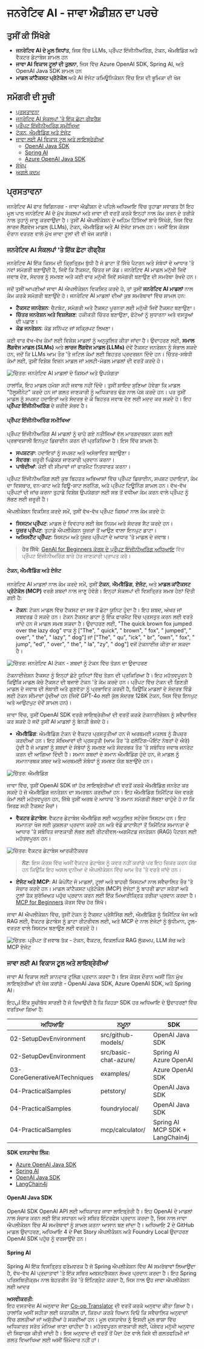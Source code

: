 <!--
CO_OP_TRANSLATOR_METADATA:
{
  "original_hash": "6d8b4a0d774dc2a1e97c95859a6d6e4b",
  "translation_date": "2025-07-21T18:42:22+00:00",
  "source_file": "01-IntroToGenAI/README.md",
  "language_code": "pa"
}
-->
# ਜਨਰੇਟਿਵ AI - ਜਾਵਾ ਐਡੀਸ਼ਨ ਦਾ ਪਰਚੇ

## ਤੁਸੀਂ ਕੀ ਸਿੱਖੋਗੇ

- **ਜਨਰੇਟਿਵ AI ਦੇ ਮੂਲ ਸਿਧਾਂਤ**, ਜਿਸ ਵਿੱਚ LLMs, ਪ੍ਰੌੰਪਟ ਇੰਜੀਨੀਅਰਿੰਗ, ਟੋਕਨ, ਐਮਬੈਡਿੰਗ ਅਤੇ ਵੈਕਟਰ ਡੇਟਾਬੇਸ ਸ਼ਾਮਲ ਹਨ  
- **ਜਾਵਾ AI ਵਿਕਾਸ ਟੂਲਾਂ ਦੀ ਤੁਲਨਾ**, ਜਿਸ ਵਿੱਚ Azure OpenAI SDK, Spring AI, ਅਤੇ OpenAI Java SDK ਸ਼ਾਮਲ ਹਨ  
- **ਮਾਡਲ ਕਾਂਟੈਕਸਟ ਪ੍ਰੋਟੋਕੋਲ** ਅਤੇ AI ਏਜੰਟ ਕਮਿਊਨਿਕੇਸ਼ਨ ਵਿੱਚ ਇਸ ਦੀ ਭੂਮਿਕਾ ਦੀ ਖੋਜ  

## ਸਮੱਗਰੀ ਦੀ ਸੂਚੀ

- [ਪ੍ਰਸਤਾਵਨਾ](../../../01-IntroToGenAI)  
- [ਜਨਰੇਟਿਵ AI ਸੰਕਲਪਾਂ 'ਤੇ ਇੱਕ ਛੋਟਾ ਰੀਫ੍ਰੈਸ਼](../../../01-IntroToGenAI)  
- [ਪ੍ਰੌੰਪਟ ਇੰਜੀਨੀਅਰਿੰਗ ਸਮੀਖਿਆ](../../../01-IntroToGenAI)  
- [ਟੋਕਨ, ਐਮਬੈਡਿੰਗ ਅਤੇ ਏਜੰਟ](../../../01-IntroToGenAI)  
- [ਜਾਵਾ ਲਈ AI ਵਿਕਾਸ ਟੂਲ ਅਤੇ ਲਾਇਬ੍ਰੇਰੀਆਂ](../../../01-IntroToGenAI)  
  - [OpenAI Java SDK](../../../01-IntroToGenAI)  
  - [Spring AI](../../../01-IntroToGenAI)  
  - [Azure OpenAI Java SDK](../../../01-IntroToGenAI)  
- [ਸੰਖੇਪ](../../../01-IntroToGenAI)  
- [ਅਗਲੇ ਕਦਮ](../../../01-IntroToGenAI)  

## ਪ੍ਰਸਤਾਵਨਾ

ਜਨਰੇਟਿਵ AI ਫਾਰ ਬਿਗਿਨਰਜ਼ - ਜਾਵਾ ਐਡੀਸ਼ਨ ਦੇ ਪਹਿਲੇ ਅਧਿਆਇ ਵਿੱਚ ਤੁਹਾਡਾ ਸਵਾਗਤ ਹੈ! ਇਹ ਮੂਲ ਪਾਠ ਜਨਰੇਟਿਵ AI ਦੇ ਮੁੱਖ ਸੰਕਲਪਾਂ ਅਤੇ ਜਾਵਾ ਦੀ ਵਰਤੋਂ ਕਰਕੇ ਇਨ੍ਹਾਂ ਨਾਲ ਕੰਮ ਕਰਨ ਦੇ ਤਰੀਕੇ ਨਾਲ ਤੁਹਾਨੂੰ ਜਾਣੂ ਕਰਵਾਉਂਦਾ ਹੈ। ਤੁਸੀਂ AI ਐਪਲੀਕੇਸ਼ਨ ਦੇ ਅਹਿਮ ਹਿੱਸਿਆਂ ਬਾਰੇ ਸਿੱਖੋਗੇ, ਜਿਸ ਵਿੱਚ ਲਾਰਜ ਲੈਂਗਵੇਜ ਮਾਡਲ (LLMs), ਟੋਕਨ, ਐਮਬੈਡਿੰਗ ਅਤੇ AI ਏਜੰਟ ਸ਼ਾਮਲ ਹਨ। ਅਸੀਂ ਇਸ ਕੋਰਸ ਦੌਰਾਨ ਵਰਤਣ ਵਾਲੇ ਮੁੱਖ ਜਾਵਾ ਟੂਲਾਂ ਦੀ ਵੀ ਖੋਜ ਕਰਾਂਗੇ।  

### ਜਨਰੇਟਿਵ AI ਸੰਕਲਪਾਂ 'ਤੇ ਇੱਕ ਛੋਟਾ ਰੀਫ੍ਰੈਸ਼  

ਜਨਰੇਟਿਵ AI ਇੱਕ ਕਿਸਮ ਦੀ ਕ੍ਰਿਤ੍ਰਿਮ ਬੁੱਧੀ ਹੈ ਜੋ ਡਾਟਾ ਤੋਂ ਸਿੱਖੇ ਪੈਟਰਨ ਅਤੇ ਸੰਬੰਧਾਂ ਦੇ ਆਧਾਰ 'ਤੇ ਨਵਾਂ ਸਮੱਗਰੀ ਬਣਾਉਂਦੀ ਹੈ, ਜਿਵੇਂ ਕਿ ਟੈਕਸਟ, ਚਿੱਤਰ ਜਾਂ ਕੋਡ। ਜਨਰੇਟਿਵ AI ਮਾਡਲ ਮਨੁੱਖੀ ਜਿਵੇਂ ਜਵਾਬ ਦੇਣ, ਸੰਦਰਭ ਨੂੰ ਸਮਝਣ ਅਤੇ ਕਈ ਵਾਰ ਮਨੁੱਖੀ ਜਿਵੇਂ ਸਮੱਗਰੀ ਬਣਾਉਣ ਦੀ ਸਮਰੱਥਾ ਰੱਖਦੇ ਹਨ।  

ਜਦੋਂ ਤੁਸੀਂ ਆਪਣੀਆਂ ਜਾਵਾ AI ਐਪਲੀਕੇਸ਼ਨ ਵਿਕਸਿਤ ਕਰਦੇ ਹੋ, ਤਾਂ ਤੁਸੀਂ **ਜਨਰੇਟਿਵ AI ਮਾਡਲਾਂ** ਨਾਲ ਕੰਮ ਕਰਕੇ ਸਮੱਗਰੀ ਬਣਾਉਂਦੇ ਹੋ। ਜਨਰੇਟਿਵ AI ਮਾਡਲਾਂ ਦੀਆਂ ਕੁਝ ਸਮਰੱਥਾਵਾਂ ਵਿੱਚ ਸ਼ਾਮਲ ਹਨ:  

- **ਟੈਕਸਟ ਜਨਰੇਸ਼ਨ**: ਚੈਟਬੋਟ, ਸਮੱਗਰੀ ਅਤੇ ਟੈਕਸਟ ਪੂਰਨਤਾ ਲਈ ਮਨੁੱਖੀ ਜਿਵੇਂ ਟੈਕਸਟ ਬਣਾਉਣਾ।  
- **ਚਿੱਤਰ ਜਨਰੇਸ਼ਨ ਅਤੇ ਵਿਸ਼ਲੇਸ਼ਣ**: ਹਕੀਕਤੀ ਚਿੱਤਰ ਬਣਾਉਣਾ, ਫੋਟੋਆਂ ਨੂੰ ਸੁਧਾਰਨਾ ਅਤੇ ਵਸਤੂਆਂ ਦੀ ਪਛਾਣ।  
- **ਕੋਡ ਜਨਰੇਸ਼ਨ**: ਕੋਡ ਸਨਿੱਪਟ ਜਾਂ ਸਕ੍ਰਿਪਟ ਲਿਖਣਾ।  

ਕਈ ਵਾਰ ਵੱਖ-ਵੱਖ ਕੰਮਾਂ ਲਈ ਵਿਸ਼ੇਸ਼ ਮਾਡਲਾਂ ਨੂੰ ਅਨੁਕੂਲਿਤ ਕੀਤਾ ਜਾਂਦਾ ਹੈ। ਉਦਾਹਰਣ ਲਈ, **ਸਮਾਲ ਲੈਂਗਵੇਜ ਮਾਡਲ (SLMs)** ਅਤੇ **ਲਾਰਜ ਲੈਂਗਵੇਜ ਮਾਡਲ (LLMs)** ਦੋਵੇਂ ਟੈਕਸਟ ਜਨਰੇਸ਼ਨ ਨੂੰ ਸੰਭਾਲ ਸਕਦੇ ਹਨ, ਜਦੋਂ ਕਿ LLMs ਆਮ ਤੌਰ 'ਤੇ ਜਟਿਲ ਕੰਮਾਂ ਲਈ ਬਿਹਤਰ ਪ੍ਰਦਰਸ਼ਨ ਦਿੰਦੇ ਹਨ। ਚਿੱਤਰ-ਸਬੰਧੀ ਕੰਮਾਂ ਲਈ, ਤੁਸੀਂ ਵਿਸ਼ੇਸ਼ ਵਿਜ਼ਨ ਮਾਡਲ ਜਾਂ ਮਲਟੀ-ਮੋਡਲ ਮਾਡਲਾਂ ਦੀ ਵਰਤੋਂ ਕਰਦੇ ਹੋ।  

![ਚਿੱਤਰ: ਜਨਰੇਟਿਵ AI ਮਾਡਲਾਂ ਦੇ ਕਿਸਮਾਂ ਅਤੇ ਉਪਯੋਗਤਾ](../../../translated_images/llms.225ca2b8a0d344738419defc5ae14bba2fd3388b94f09fd4e8be8ce2a720ae51.pa.png)  

ਹਾਲਾਂਕਿ, ਇਹ ਮਾਡਲ ਹਮੇਸ਼ਾ ਸਹੀ ਜਵਾਬ ਨਹੀਂ ਦਿੰਦੇ। ਤੁਸੀਂ ਸ਼ਾਇਦ ਸੁਣਿਆ ਹੋਵੇਗਾ ਕਿ ਮਾਡਲ "ਹੈਲੂਸੀਨੇਟ" ਕਰਦੇ ਹਨ ਜਾਂ ਗਲਤ ਜਾਣਕਾਰੀ ਨੂੰ ਅਧਿਕਾਰਤ ਢੰਗ ਨਾਲ ਪੇਸ਼ ਕਰਦੇ ਹਨ। ਪਰ ਤੁਸੀਂ ਮਾਡਲ ਨੂੰ ਸਪਸ਼ਟ ਹਦਾਇਤਾਂ ਅਤੇ ਸੰਦਰਭ ਦੇ ਕੇ ਬਿਹਤਰ ਜਵਾਬ ਦੇਣ ਲਈ ਮਦਦ ਕਰ ਸਕਦੇ ਹੋ। ਇਹ **ਪ੍ਰੌੰਪਟ ਇੰਜੀਨੀਅਰਿੰਗ** ਦੇ ਜ਼ਰੀਏ ਸੰਭਵ ਹੈ।  

#### ਪ੍ਰੌੰਪਟ ਇੰਜੀਨੀਅਰਿੰਗ ਸਮੀਖਿਆ  

ਪ੍ਰੌੰਪਟ ਇੰਜੀਨੀਅਰਿੰਗ AI ਮਾਡਲਾਂ ਨੂੰ ਚਾਹੇ ਗਏ ਨਤੀਜਿਆਂ ਵੱਲ ਮਾਰਗਦਰਸ਼ਨ ਕਰਨ ਲਈ ਪ੍ਰਭਾਵਸ਼ਾਲੀ ਇਨਪੁਟ ਡਿਜ਼ਾਈਨ ਕਰਨ ਦੀ ਪ੍ਰਕਿਰਿਆ ਹੈ। ਇਸ ਵਿੱਚ ਸ਼ਾਮਲ ਹੈ:  

- **ਸਪਸ਼ਟਤਾ**: ਹਦਾਇਤਾਂ ਨੂੰ ਸਪਸ਼ਟ ਅਤੇ ਅਸੰਭਾਵਿਤ ਬਣਾਉਣਾ।  
- **ਸੰਦਰਭ**: ਜ਼ਰੂਰੀ ਪਿਛੋਕੜ ਜਾਣਕਾਰੀ ਪ੍ਰਦਾਨ ਕਰਨਾ।  
- **ਪਾਬੰਦੀਆਂ**: ਕੋਈ ਵੀ ਸੀਮਾਵਾਂ ਜਾਂ ਫਾਰਮੈਟ ਨਿਰਧਾਰਤ ਕਰਨਾ।  

ਪ੍ਰੌੰਪਟ ਇੰਜੀਨੀਅਰਿੰਗ ਲਈ ਕੁਝ ਬਿਹਤਰ ਅਭਿਆਸਾਂ ਵਿੱਚ ਪ੍ਰੌੰਪਟ ਡਿਜ਼ਾਈਨ, ਸਪਸ਼ਟ ਹਦਾਇਤਾਂ, ਕੰਮ ਦਾ ਵਿਸਥਾਰ, ਵਨ-ਸ਼ਾਟ ਅਤੇ ਫਿਊ-ਸ਼ਾਟ ਲਰਨਿੰਗ, ਅਤੇ ਪ੍ਰੌੰਪਟ ਟਿਊਨਿੰਗ ਸ਼ਾਮਲ ਹਨ। ਵੱਖ-ਵੱਖ ਪ੍ਰੌੰਪਟਾਂ ਦੀ ਜਾਂਚ ਕਰਨਾ ਤੁਹਾਡੇ ਵਿਸ਼ੇਸ਼ ਉਪਯੋਗਤਾ ਲਈ ਸਭ ਤੋਂ ਵਧੀਆ ਕੰਮ ਕਰਨ ਵਾਲੇ ਪ੍ਰੌੰਪਟ ਨੂੰ ਲੱਭਣ ਲਈ ਜ਼ਰੂਰੀ ਹੈ।  

ਐਪਲੀਕੇਸ਼ਨ ਵਿਕਸਿਤ ਕਰਦੇ ਸਮੇਂ, ਤੁਸੀਂ ਵੱਖ-ਵੱਖ ਪ੍ਰੌੰਪਟ ਕਿਸਮਾਂ ਨਾਲ ਕੰਮ ਕਰਦੇ ਹੋ:  
- **ਸਿਸਟਮ ਪ੍ਰੌੰਪਟ**: ਮਾਡਲ ਦੇ ਵਿਵਹਾਰ ਲਈ ਬੇਸ ਨਿਯਮ ਅਤੇ ਸੰਦਰਭ ਸੈਟ ਕਰਦੇ ਹਨ।  
- **ਯੂਜ਼ਰ ਪ੍ਰੌੰਪਟ**: ਤੁਹਾਡੇ ਐਪਲੀਕੇਸ਼ਨ ਯੂਜ਼ਰਾਂ ਤੋਂ ਆਉਣ ਵਾਲਾ ਇਨਪੁਟ ਡਾਟਾ।  
- **ਅਸਿਸਟੈਂਟ ਪ੍ਰੌੰਪਟ**: ਸਿਸਟਮ ਅਤੇ ਯੂਜ਼ਰ ਪ੍ਰੌੰਪਟਾਂ ਦੇ ਆਧਾਰ 'ਤੇ ਮਾਡਲ ਦੇ ਜਵਾਬ।  

> **ਹੋਰ ਸਿੱਖੋ**: [GenAI for Beginners ਕੋਰਸ ਦੇ ਪ੍ਰੌੰਪਟ ਇੰਜੀਨੀਅਰਿੰਗ ਅਧਿਆਇ](https://github.com/microsoft/generative-ai-for-beginners/tree/main/04-prompt-engineering-fundamentals) ਵਿੱਚ ਪ੍ਰੌੰਪਟ ਇੰਜੀਨੀਅਰਿੰਗ ਬਾਰੇ ਹੋਰ ਜਾਣਕਾਰੀ ਪ੍ਰਾਪਤ ਕਰੋ।  

#### ਟੋਕਨ, ਐਮਬੈਡਿੰਗ ਅਤੇ ਏਜੰਟ  

ਜਨਰੇਟਿਵ AI ਮਾਡਲਾਂ ਨਾਲ ਕੰਮ ਕਰਦੇ ਸਮੇਂ, ਤੁਸੀਂ **ਟੋਕਨ**, **ਐਮਬੈਡਿੰਗ**, **ਏਜੰਟ**, ਅਤੇ **ਮਾਡਲ ਕਾਂਟੈਕਸਟ ਪ੍ਰੋਟੋਕੋਲ (MCP)** ਵਰਗੇ ਸ਼ਬਦਾਂ ਨਾਲ ਜਾਣੂ ਹੋਵੋਗੇ। ਇਨ੍ਹਾਂ ਸੰਕਲਪਾਂ ਦੀ ਵਿਸਤ੍ਰਿਤ ਸਮਝ ਹੇਠਾਂ ਦਿੱਤੀ ਗਈ ਹੈ:  

- **ਟੋਕਨ**: ਟੋਕਨ ਮਾਡਲ ਵਿੱਚ ਟੈਕਸਟ ਦਾ ਸਭ ਤੋਂ ਛੋਟਾ ਯੂਨਿਟ ਹੁੰਦਾ ਹੈ। ਇਹ ਸ਼ਬਦ, ਅੱਖਰ ਜਾਂ ਸਬਵਰਡ ਹੋ ਸਕਦੇ ਹਨ। ਟੋਕਨ ਟੈਕਸਟ ਡਾਟਾ ਨੂੰ ਇੱਕ ਫਾਰਮੈਟ ਵਿੱਚ ਪ੍ਰਸਤੁਤ ਕਰਨ ਲਈ ਵਰਤੇ ਜਾਂਦੇ ਹਨ ਜੋ ਮਾਡਲ ਸਮਝ ਸਕਦਾ ਹੈ। ਉਦਾਹਰਣ ਲਈ, "The quick brown fox jumped over the lazy dog" ਵਾਕ ਨੂੰ ["The", " quick", " brown", " fox", " jumped", " over", " the", " lazy", " dog"] ਜਾਂ ["The", " qu", "ick", " br", "own", " fox", " jump", "ed", " over", " the", " la", "zy", " dog"] ਵਜੋਂ ਟੋਕਨਾਈਜ਼ ਕੀਤਾ ਜਾ ਸਕਦਾ ਹੈ।  

![ਚਿੱਤਰ: ਜਨਰੇਟਿਵ AI ਟੋਕਨ - ਸ਼ਬਦਾਂ ਨੂੰ ਟੋਕਨ ਵਿੱਚ ਤੋੜਨ ਦਾ ਉਦਾਹਰਣ](../../../01-IntroToGenAI/images/tokens.webp)  

ਟੋਕਨਾਈਜ਼ੇਸ਼ਨ ਟੈਕਸਟ ਨੂੰ ਇਨ੍ਹਾਂ ਛੋਟੇ ਯੂਨਿਟਾਂ ਵਿੱਚ ਤੋੜਨ ਦੀ ਪ੍ਰਕਿਰਿਆ ਹੈ। ਇਹ ਮਹੱਤਵਪੂਰਨ ਹੈ ਕਿਉਂਕਿ ਮਾਡਲ ਕੱਚੇ ਟੈਕਸਟ ਦੀ ਬਜਾਏ ਟੋਕਨ 'ਤੇ ਕੰਮ ਕਰਦੇ ਹਨ। ਪ੍ਰੌੰਪਟ ਵਿੱਚ ਟੋਕਨ ਦੀ ਗਿਣਤੀ ਮਾਡਲ ਦੇ ਜਵਾਬ ਦੀ ਲੰਬਾਈ ਅਤੇ ਗੁਣਵੱਤਾ ਨੂੰ ਪ੍ਰਭਾਵਿਤ ਕਰਦੀ ਹੈ, ਕਿਉਂਕਿ ਮਾਡਲਾਂ ਦੇ ਸੰਦਰਭ ਵਿੰਡੋ ਲਈ ਟੋਕਨ ਸੀਮਾਵਾਂ ਹੁੰਦੀਆਂ ਹਨ (ਜਿਵੇਂ GPT-4o ਲਈ ਕੁੱਲ ਸੰਦਰਭ 128K ਟੋਕਨ, ਜਿਸ ਵਿੱਚ ਇਨਪੁਟ ਅਤੇ ਆਉਟਪੁਟ ਦੋਵੇਂ ਸ਼ਾਮਲ ਹਨ)।  

  ਜਾਵਾ ਵਿੱਚ, ਤੁਸੀਂ OpenAI SDK ਵਰਗੇ ਲਾਇਬ੍ਰੇਰੀਆਂ ਦੀ ਵਰਤੋਂ ਕਰਕੇ ਟੋਕਨਾਈਜ਼ੇਸ਼ਨ ਨੂੰ ਸਵੈਚਾਲਿਤ ਕਰ ਸਕਦੇ ਹੋ ਜਦੋਂ ਤੁਸੀਂ AI ਮਾਡਲਾਂ ਨੂੰ ਬੇਨਤੀ ਭੇਜਦੇ ਹੋ।  

- **ਐਮਬੈਡਿੰਗ**: ਐਮਬੈਡਿੰਗ ਟੋਕਨ ਦੇ ਵੈਕਟਰ ਪ੍ਰਸਤੁਤੀਆਂ ਹਨ ਜੋ ਅਰਥਮਈ ਮਤਲਬ ਨੂੰ ਕੈਪਚਰ ਕਰਦੀਆਂ ਹਨ। ਇਹ ਸੰਖਿਆਵਾਂ ਦੀ ਪ੍ਰਸਤੁਤੀ (ਆਮ ਤੌਰ 'ਤੇ ਫਲੋਟਿੰਗ-ਪੌਇੰਟ ਨੰਬਰਾਂ ਦੇ ਐਰੇ) ਹੁੰਦੀ ਹੈ ਜੋ ਮਾਡਲਾਂ ਨੂੰ ਸ਼ਬਦਾਂ ਦੇ ਸੰਬੰਧਾਂ ਨੂੰ ਸਮਝਣ ਅਤੇ ਸੰਦਰਭਕ ਤੌਰ 'ਤੇ ਸਬੰਧਿਤ ਜਵਾਬ ਜਨਰੇਟ ਕਰਨ ਦੀ ਆਗਿਆ ਦਿੰਦੀ ਹੈ। ਸਮਾਨ ਸ਼ਬਦਾਂ ਦੇ ਸਮਾਨ ਐਮਬੈਡਿੰਗ ਹੁੰਦੇ ਹਨ, ਜੋ ਮਾਡਲ ਨੂੰ ਸਮਾਨਾਰਥਕ ਸ਼ਬਦ ਅਤੇ ਅਰਥਮਈ ਸੰਬੰਧਾਂ ਨੂੰ ਸਮਝਣ ਯੋਗ ਬਣਾਉਂਦੇ ਹਨ।  

![ਚਿੱਤਰ: ਐਮਬੈਡਿੰਗ](../../../translated_images/embedding.398e50802c0037f931c725fd0113747831ea7776434d2b3ba3eb2e7a1a20ab1f.pa.png)  

  ਜਾਵਾ ਵਿੱਚ, ਤੁਸੀਂ OpenAI SDK ਜਾਂ ਹੋਰ ਲਾਇਬ੍ਰੇਰੀਆਂ ਦੀ ਵਰਤੋਂ ਕਰਕੇ ਐਮਬੈਡਿੰਗ ਜਨਰੇਟ ਕਰ ਸਕਦੇ ਹੋ ਜੋ ਐਮਬੈਡਿੰਗ ਜਨਰੇਸ਼ਨ ਦਾ ਸਮਰਥਨ ਕਰਦੀਆਂ ਹਨ। ਇਹ ਐਮਬੈਡਿੰਗ ਸਿਮੈਂਟਿਕ ਖੋਜ ਵਰਗੇ ਕੰਮਾਂ ਲਈ ਮਹੱਤਵਪੂਰਨ ਹਨ, ਜਿੱਥੇ ਤੁਸੀਂ ਅਰਥ ਦੇ ਆਧਾਰ 'ਤੇ ਸਮਾਨ ਸਮੱਗਰੀ ਲੱਭਣਾ ਚਾਹੁੰਦੇ ਹੋ ਨਾ ਕਿ ਸਿਰਫ਼ ਸਹੀ ਟੈਕਸਟ ਮੈਚਾਂ।  

- **ਵੈਕਟਰ ਡੇਟਾਬੇਸ**: ਵੈਕਟਰ ਡੇਟਾਬੇਸ ਐਮਬੈਡਿੰਗ ਲਈ ਅਨੁਕੂਲਿਤ ਸਟੋਰੇਜ ਸਿਸਟਮ ਹਨ। ਇਹ ਸਮਾਨਤਾ ਖੋਜ ਲਈ ਕੁਸ਼ਲਤਾ ਪ੍ਰਦਾਨ ਕਰਦੇ ਹਨ ਅਤੇ ਵੱਡੇ ਡਾਟਾਸੈਟਾਂ ਤੋਂ ਸਿਮੈਂਟਿਕ ਸਮਾਨਤਾ ਦੇ ਆਧਾਰ 'ਤੇ ਸਬੰਧਿਤ ਜਾਣਕਾਰੀ ਲੱਭਣ ਲਈ ਰੀਟਰੀਵਲ-ਅਗਮੈਂਟਡ ਜਨਰੇਸ਼ਨ (RAG) ਪੈਟਰਨ ਲਈ ਮਹੱਤਵਪੂਰਨ ਹਨ।  

![ਚਿੱਤਰ: ਵੈਕਟਰ ਡੇਟਾਬੇਸ ਆਰਕੀਟੈਕਚਰ](../../../translated_images/vector.f12f114934e223dff971b01ca371e85a41a540f3af2ffdd49fb3acec6c6652f2.pa.png)  

> **ਨੋਟ**: ਇਸ ਕੋਰਸ ਵਿੱਚ ਅਸੀਂ ਵੈਕਟਰ ਡੇਟਾਬੇਸ ਨੂੰ ਕਵਰ ਨਹੀਂ ਕਰਾਂਗੇ ਪਰ ਇਹ ਜ਼ਿਕਰ ਕਰਨ ਯੋਗ ਹਨ ਕਿਉਂਕਿ ਇਹ ਅਸਲ ਦੁਨੀਆ ਦੇ ਐਪਲੀਕੇਸ਼ਨ ਵਿੱਚ ਆਮ ਤੌਰ 'ਤੇ ਵਰਤੇ ਜਾਂਦੇ ਹਨ।  

- **ਏਜੰਟ ਅਤੇ MCP**: AI ਕੰਪੋਨੈਂਟ ਜੋ ਮਾਡਲਾਂ, ਟੂਲਾਂ ਅਤੇ ਬਾਹਰੀ ਸਿਸਟਮਾਂ ਨਾਲ ਸਵੈਚਾਲਿਤ ਤੌਰ 'ਤੇ ਸੰਚਾਰ ਕਰਦੇ ਹਨ। ਮਾਡਲ ਕਾਂਟੈਕਸਟ ਪ੍ਰੋਟੋਕੋਲ (MCP) ਏਜੰਟਾਂ ਨੂੰ ਬਾਹਰੀ ਡਾਟਾ ਸਰੋਤਾਂ ਅਤੇ ਟੂਲਾਂ ਤੱਕ ਸੁਰੱਖਿਅਤ ਪਹੁੰਚ ਪ੍ਰਦਾਨ ਕਰਨ ਲਈ ਇੱਕ ਮਿਆਰੀਕ੍ਰਿਤ ਤਰੀਕਾ ਪ੍ਰਦਾਨ ਕਰਦਾ ਹੈ। [MCP for Beginners](https://github.com/microsoft/mcp-for-beginners) ਕੋਰਸ ਵਿੱਚ ਹੋਰ ਸਿੱਖੋ।  

ਜਾਵਾ AI ਐਪਲੀਕੇਸ਼ਨ ਵਿੱਚ, ਤੁਸੀਂ ਟੋਕਨ ਨੂੰ ਟੈਕਸਟ ਪ੍ਰੋਸੈਸਿੰਗ ਲਈ, ਐਮਬੈਡਿੰਗ ਨੂੰ ਸਿਮੈਂਟਿਕ ਖੋਜ ਅਤੇ RAG ਲਈ, ਵੈਕਟਰ ਡੇਟਾਬੇਸ ਨੂੰ ਡਾਟਾ ਰੀਟਰੀਵਲ ਲਈ, ਅਤੇ MCP ਦੇ ਨਾਲ ਏਜੰਟਾਂ ਨੂੰ ਬੁੱਧੀਮਾਨ, ਟੂਲ-ਵਰਤਣ ਵਾਲੇ ਸਿਸਟਮ ਬਣਾਉਣ ਲਈ ਵਰਤਦੇ ਹੋ।  

![ਚਿੱਤਰ: ਪ੍ਰੌੰਪਟ ਤੋਂ ਜਵਾਬ ਤੱਕ - ਟੋਕਨ, ਵੈਕਟਰ, ਵਿਕਲਪਿਕ RAG ਲੁੱਕਅਪ, LLM ਸੋਚ ਅਤੇ MCP ਏਜੰਟ](../../../translated_images/flow.f4ef62c3052d12a88b1d216eb2cd0e2ea3293c806d0defa7921dd1786dcb8516.pa.png)  

### ਜਾਵਾ ਲਈ AI ਵਿਕਾਸ ਟੂਲ ਅਤੇ ਲਾਇਬ੍ਰੇਰੀਆਂ  

ਜਾਵਾ AI ਵਿਕਾਸ ਲਈ ਸ਼ਾਨਦਾਰ ਟੂਲਿੰਗ ਪ੍ਰਦਾਨ ਕਰਦਾ ਹੈ। ਇਸ ਕੋਰਸ ਦੌਰਾਨ ਅਸੀਂ ਤਿੰਨ ਮੁੱਖ ਲਾਇਬ੍ਰੇਰੀਆਂ ਦੀ ਖੋਜ ਕਰਾਂਗੇ - OpenAI Java SDK, Azure OpenAI SDK, ਅਤੇ Spring AI।  

ਇਹاں ਇੱਕ ਸੂਚੀਬੱਧ ਸਾਰਣੀ ਹੈ ਜੋ ਦਿਖਾਉਂਦੀ ਹੈ ਕਿ ਕਿਹੜਾ SDK ਹਰ ਅਧਿਆਇ ਦੇ ਉਦਾਹਰਣਾਂ ਵਿੱਚ ਵਰਤਿਆ ਗਿਆ ਹੈ:  

| ਅਧਿਆਇ | ਨਮੂਨਾ | SDK |  
|---------|--------|-----|  
| 02-SetupDevEnvironment | src/github-models/ | OpenAI Java SDK |  
| 02-SetupDevEnvironment | src/basic-chat-azure/ | Spring AI Azure OpenAI |  
| 03-CoreGenerativeAITechniques | examples/ | Azure OpenAI SDK |  
| 04-PracticalSamples | petstory/ | OpenAI Java SDK |  
| 04-PracticalSamples | foundrylocal/ | OpenAI Java SDK |  
| 04-PracticalSamples | mcp/calculator/ | Spring AI MCP SDK + LangChain4j |  

**SDK ਦਸਤਾਵੇਜ਼ ਲਿੰਕ:**  
- [Azure OpenAI Java SDK](https://github.com/Azure/azure-sdk-for-java/tree/azure-ai-openai_1.0.0-beta.16/sdk/openai/azure-ai-openai)  
- [Spring AI](https://docs.spring.io/spring-ai/reference/)  
- [OpenAI Java SDK](https://github.com/openai/openai-java)  
- [LangChain4j](https://docs.langchain4j.dev/)  

#### OpenAI Java SDK  

OpenAI SDK OpenAI API ਲਈ ਅਧਿਕਾਰਤ ਜਾਵਾ ਲਾਇਬ੍ਰੇਰੀ ਹੈ। ਇਹ OpenAI ਦੇ ਮਾਡਲਾਂ ਨਾਲ ਸੰਚਾਰ ਕਰਨ ਲਈ ਇੱਕ ਸਧਾਰਨ ਅਤੇ ਸਥਿਰ ਇੰਟਰਫੇਸ ਪ੍ਰਦਾਨ ਕਰਦਾ ਹੈ, ਜਿਸ ਨਾਲ ਜਾਵਾ ਐਪਲੀਕੇਸ਼ਨ ਵਿੱਚ AI ਸਮਰੱਥਾਵਾਂ ਨੂੰ ਸ਼ਾਮਲ ਕਰਨਾ ਆਸਾਨ ਬਣ ਜਾਂਦਾ ਹੈ। ਅਧਿਆਇ 2 ਦੇ GitHub ਮਾਡਲ ਉਦਾਹਰਣ, ਅਧਿਆਇ 4 ਦੇ Pet Story ਐਪਲੀਕੇਸ਼ਨ ਅਤੇ Foundry Local ਉਦਾਹਰਣ OpenAI SDK ਪਹੁੰਚ ਨੂੰ ਦਰਸਾਉਂਦੇ ਹਨ।  

#### Spring AI  

Spring AI ਇੱਕ ਵਿਸਤ੍ਰਿਤ ਫਰੇਮਵਰਕ ਹੈ ਜੋ Spring ਐਪਲੀਕੇਸ਼ਨ ਵਿੱਚ AI ਸਮਰੱਥਾਵਾਂ ਲਿਆਉਂਦਾ ਹੈ, ਵੱਖ-ਵੱਖ AI ਪ੍ਰਦਾਤਾਵਾਂ 'ਤੇ ਇੱਕ ਸਥਿਰ ਅਬਸਟਰੈਕਸ਼ਨ ਲੇਅਰ ਪ੍ਰਦਾਨ ਕਰਦਾ ਹੈ। ਇਹ Spring ਪਰਿਸਥਿਤੀਕ੍ਰਮ ਨਾਲ ਬੇਹਤਰੀਨ ਤੌਰ 'ਤੇ ਇੰਟਿਗ੍ਰੇਟ ਕਰਦਾ ਹੈ, ਜਿਸ ਨਾਲ ਉਹ ਜਾਵਾ ਐਪਲੀਕੇਸ਼ਨ ਲਈ ਆਦਰ

**ਅਸਵੀਕਰਤੀ**:  
ਇਹ ਦਸਤਾਵੇਜ਼ AI ਅਨੁਵਾਦ ਸੇਵਾ [Co-op Translator](https://github.com/Azure/co-op-translator) ਦੀ ਵਰਤੋਂ ਕਰਕੇ ਅਨੁਵਾਦ ਕੀਤਾ ਗਿਆ ਹੈ। ਹਾਲਾਂਕਿ ਅਸੀਂ ਸਹੀਤਾ ਲਈ ਯਤਨਸ਼ੀਲ ਹਾਂ, ਕਿਰਪਾ ਕਰਕੇ ਧਿਆਨ ਦਿਓ ਕਿ ਸਵੈਚਾਲਿਤ ਅਨੁਵਾਦਾਂ ਵਿੱਚ ਗਲਤੀਆਂ ਜਾਂ ਅਸੁੱਤੀਆਂ ਹੋ ਸਕਦੀਆਂ ਹਨ। ਮੂਲ ਦਸਤਾਵੇਜ਼ ਨੂੰ ਇਸਦੀ ਮੂਲ ਭਾਸ਼ਾ ਵਿੱਚ ਅਧਿਕਾਰਤ ਸਰੋਤ ਮੰਨਿਆ ਜਾਣਾ ਚਾਹੀਦਾ ਹੈ। ਮਹੱਤਵਪੂਰਨ ਜਾਣਕਾਰੀ ਲਈ, ਪੇਸ਼ੇਵਰ ਮਨੁੱਖੀ ਅਨੁਵਾਦ ਦੀ ਸਿਫਾਰਸ਼ ਕੀਤੀ ਜਾਂਦੀ ਹੈ। ਇਸ ਅਨੁਵਾਦ ਦੀ ਵਰਤੋਂ ਤੋਂ ਪੈਦਾ ਹੋਣ ਵਾਲੇ ਕਿਸੇ ਵੀ ਗਲਤਫਹਿਮੀ ਜਾਂ ਗਲਤ ਵਿਆਖਿਆ ਲਈ ਅਸੀਂ ਜ਼ਿੰਮੇਵਾਰ ਨਹੀਂ ਹਾਂ।